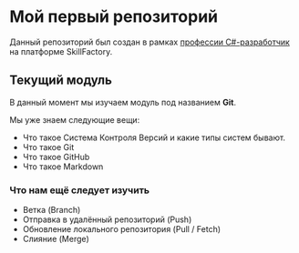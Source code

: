 # Мой первый репозиторий

Данный репозиторий был создан в рамках [профессии C#-разработчик](https://skillfactory.ru/csharp) на платформе SkillFactory.

## Текущий модуль
В данный момент мы изучаем модуль под названием **Git**.

Мы уже знаем следующие вещи:
* Что такое Система Контроля Версий и какие типы систем бывают.
* Что такое Git
* Что такое GitHub
* Что такое Markdown

### Что нам ещё следует изучить
* Ветка (Branch)
* Отправка в удалённый репозиторий (Push)
* Обновление локального репозитория (Pull / Fetch)
* Слияние (Merge)